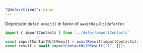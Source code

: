```yaml
---
"@defer/client": minor
---
```


Deprecate `defer.await()` in favor of `awaitResult(deferFn)`

```ts
import { importContacts } from '../defer/importContacts'

const importContactWithResult = awaitResult(importContacts);
const result = await importContactWithResult("1", []);
```
